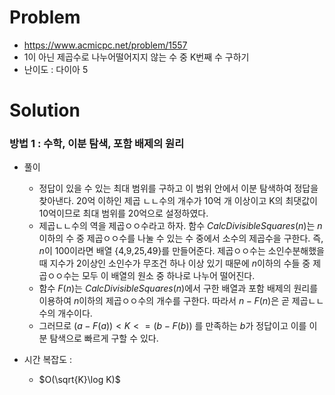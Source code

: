 # Problem
* https://www.acmicpc.net/problem/1557
* 1이 아닌 제곱수로 나누어떨어지지 않는 수 중 K번째 수 구하기
* 난이도 : 다이아 5

# Solution

### 방법 1 : 수학, 이분 탐색, 포함 배제의 원리
* 풀이
  * 정답이 있을 수 있는 최대 범위를 구하고 이 범위 안에서 이분 탐색하여 
  정답을 찾아낸다. 20억 이하인 제곱 ㄴㄴ수의 개수가 10억 개 이상이고 K의 최댓값이 10억이므로 
  최대 범위를 20억으로 설정하였다.
  * 제곱ㄴㄴ수의 역을 제곱ㅇㅇ수라고 하자. 함수 $CalcDivisibleSquares(n)$는 $n$이하의 수 중 
  제곱ㅇㅇ수를 나눌 수 있는 수 중에서 소수의 제곱수을 구한다. 즉, 
  $n$이 100이라면 배열 {4,9,25,49}를 만들어준다. 제곱ㅇㅇ수는 소인수분해했을 때 지수가 2이상인 소인수가 무조건 하나 이상 있기 때문에 
  $n$이하의 수들 중 제곱ㅇㅇ수는 모두 이 배열의 원소 중 하나로 나누어 떨어진다.   
  * 함수 $F(n)$는 $CalcDivisibleSquares(n)$에서 구한 배열과 포함 배제의 원리를 이용하여 $n$이하의 제곱ㅇㅇ수의 개수를 구한다. 
  따라서 $n - F(n)$은 곧 제곱ㄴㄴ수의 개수이다. 
  * 그러므로 $(a - F(a)) < K <= (b - F(b))$ 를 만족하는 $b$가 정답이고 이를 이분 탐색으로 빠르게 구할 수 있다.



* 시간 복잡도 :
  * $O(\sqrt{K}\log K)$
<br></br>
